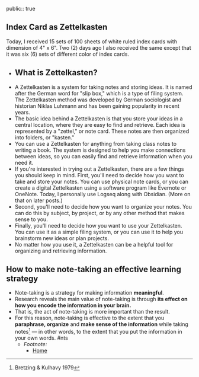 public:: true

## Index Card as Zettelkasten
Today, I received 15 sets of 100 sheets of white ruled index cards  with dimension of 4" x 6". Two (2) days ago I also received the same except  that it was six (6) sets of different color of index cards.
- ## What is Zettelkasten?
- A Zettelkasten is a system for taking notes and storing ideas. It is named after the German word for "slip box," which is a type of filing system. The Zettelkasten method was developed by German sociologist and historian Niklas Luhmann and has been gaining popularity in recent years.
- The basic idea behind a Zettelkasten is that you store your ideas in a central location, where they are easy to find and retrieve. Each idea is represented by a "zettel," or note card. These notes are then organized into folders, or "kasten."
- You can use a Zettelkasten for anything from taking class notes to writing a book. The system is designed to help you make connections between ideas, so you can easily find and retrieve information when you need it.
- If you're interested in trying out a Zettelkasten, there are a few things you should keep in mind. First, you'll need to decide how you want to take and store your notes. You can use physical note cards, or you can create a digital Zettelkasten using a software program like Evernote or OneNote. Today, I personally use Logseq along with Obsidian. (More on that on later posts.)
- Second, you'll need to decide how you want to organize your notes. You can do this by subject, by project, or by any other method that makes sense to you.
- Finally, you'll need to decide how you want to use your Zettelkasten. You can use it as a simple filing system, or you can use it to help you brainstorm new ideas or plan projects.
- No matter how you use it, a Zettelkasten can be a helpful tool for organizing and retrieving information.
## How to make note-taking an effective learning strategy
- Note-taking is a strategy for making information **meaningful**.
- Research reveals the main value of note-taking is through **its effect on how you encode the information in your brain.**
- That is, the act of note-taking is more important than the result.
- For this reason, note-taking is effective to the extent that you **paraphrase, organize** and **make sense of the information** while taking notes[^1] — in other words, to the extent that you put the information in your own words. #nts
	- _Footnote:_
		- [^1]: Bretzing & Kulhavy 1979
		  
		  <a href="
		  https://cliffordx.github.io/legalbai/">Home</a>